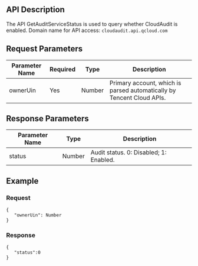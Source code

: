 
## API Description
The API GetAuditServiceStatus is used to query whether CloudAudit is enabled.
Domain name for API access: `cloudaudit.api.qcloud.com`

## Request Parameters
| Parameter Name | Required | Type | Description |
|---------|---------|---------|--------|
| ownerUin |	Yes |	Number |	Primary account, which is parsed automatically by Tencent Cloud APIs. |

## Response Parameters


| Parameter Name | Type | Description |
|---------|---------|---------|
| status | Number | Audit status. 0: Disabled; 1: Enabled. |


## Example
### Request

```
{
   "ownerUin": Number
}
```
### Response

```
{
   "status":0
}
```

